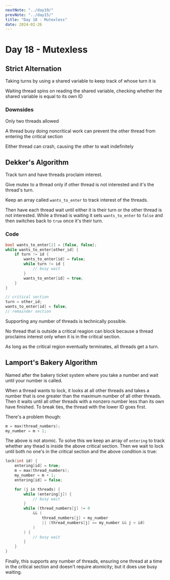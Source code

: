 ```yaml
---
nextNote: "../day19/"
prevNote: "../day15/"
title: "Day 18 - Mutexless"
date: 2024-02-26
---
```


# Day 18 - Mutexless

## Strict Alternation

Taking turns by using a shared variable to keep track
of whose turn it is

Waiting thread spins on reading the shared variable, checking whether the shared variable is equal to its own ID

### Downsides

Only two threads allowed

A thread busy doing noncritical work can prevent the other thread from entering the critical section

Either thread can crash, causing the other to wait indefinitely

## Dekker's Algorithm

Track turn and have threads proclaim interest.

Give mutex to a thread only if other thread is not interested and it's the thread's turn.

Keep an array called `wants_to_enter` to track interest of the threads.

Then have each thread wait until either it is their turn or the other thread is not interested. While a thread is waiting it sets `wants_to_enter` to `false` and then switches back to `true` once it's their turn.

### Code

```c
bool wants_to_enter[2] = {false, false};
while wants_to_enter[other_id] {
    if turn != id {
        wants_to_enter[id] = false;
        while turn != id {
            // busy wait
        }
        wants_to_enter[id] = true;
    }
}

// critical section
turn = other_id;
wants_to_enter[id] = false;
// remainder section

```

Supporting any number of threads is technically possible.

No thread that is outside a critical reagion can block because a thread proclaims interest only when it is in the critical section.

As long as the critical region eventually terminates, all threads get a turn.

## Lamport's Bakery Algorithm

Named after the bakery ticket system where you take a number and wait until your number is called.

When a thread wants to lock, it looks at all other threads and takes a number that is one greater than the maximum number of all other threads. Then it waits until all other threads with a nonzero number less than its own have finished. To break ties, the thread with the lower ID goes first.

There's a problem though:

```c
m = max(thread_numbers);
my_number = m + 1;
```

The above is not atomic. To solve this we keep an array of `entering` to track whether any thead is inside the above critical section. Then we wait to lock until both no one's in the critical section and the above condition is true:

```c
lock(int id) {
    entering[id] = true;
    m = max(thread_numbers);
    my_number = m + 1;
    entering[id] = false;

    for (j in threads) {
        while (entering[j]) {
            // busy wait
        }
        while (thread_numbers[j] != 0
            && (
                thread_numbers[j] < my_number
                || (thread_numbers[j] == my_number && j < id)
            )
        ) {
            // busy wait
        }
    }
}
```

Finally, this supports any number of threads, ensuring one thread at a time in the critical section and doesn't require atomicity; but it does use busy waiting.
